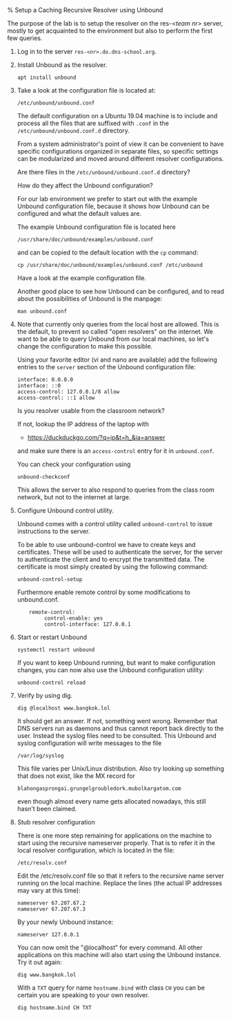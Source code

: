 % Setup a Caching Recursive Resolver using Unbound

The purpose of the lab is to setup the resolver on the res-*\<team nr\>* server,
mostly to get acquainted to the environment but also to perform the
first few queries.

1.  Log in to the server `res-`*`<nr>`*`.do.dns-school.org`.
   

2.  Install Unbound as the resolver.

        apt install unbound

3.  Take a look at the configuration file is located at:

        /etc/unbound/unbound.conf

    The default configuration on a Ubuntu 19.04 machine is to include and
    process all the files that are suffixed with `.conf` in the
    `/etc/unbound/unbound.conf.d` directory.

    From a system administrator's point of view it can be convenient to have
    specific configurations organized in separate files, so specific settings
    can be modularized and moved around different resolver configurations.

    Are there files in the `/etc/unbound/unbound.conf.d` directory?

    How do they affect the Unbound configuration?

    For our lab environment we prefer to start out with the example Unbound
    configuration file, because it shows how Unbound can be configured and
    what the default values are.

    The example Unbound configuration file is located here

        /usr/share/doc/unbound/examples/unbound.conf

    and can be copied to the default location with the `cp` command:

        cp /usr/share/doc/unbound/examples/unbound.conf /etc/unbound

    Have a look at the example configuration file.

    Another good place to see how Unbound can be configured, and to read about
    the possibilities of Unbound is the manpage:

        man unbound.conf


4.  Note that currently only queries from the local host are allowed.
    This is the default, to prevent so called "open resolvers" on the
    internet. We want to be able to query Unbound from our local machines, so
    let's change the configuration to make this possible.

    Using your favorite editor (vi and nano are available) add the following
    entries to the `server` section of the Unbound configuration file:

        interface: 0.0.0.0
        interface: ::0
        access-control: 127.0.0.1/8 allow
        access-control: ::1 allow



    Is you resolver usable from the classroom network?

    If not, lookup the IP address of the laptop with

      * <https://duckduckgo.com/?q=ip&t=h_&ia=answer>

    and make sure there is an `access-control` entry for it in `unbound.conf`.

    You can check your configuration using

        unbound-checkconf

    This allows the server to also respond to queries from the class room
    network, but not to the internet at large.

5.  Configure Unbound control utility.

    Unbound comes with a control utility called `unbound-control` to issue
    instructions to the server.

    To be able to use unbound-control we have to create keys and certificates.
    These will be used to authenticate the server, for the server to
    authenticate the client and to encrypt the transmitted data. The certificate
    is most simply created by using the following command:

        unbound-control-setup

    Furthermore enable remote control by some modifications to unbound.conf.
```
       remote-control:
            control-enable: yes
            control-interface: 127.0.0.1
```    
6.  Start or restart Unbound

        systemctl restart unbound

    If you want to keep Unbound running, but want to make configuration
    changes, you can now also use the Unbound configuration utility:

        unbound-control reload

7.  Verify by using dig.

        dig @localhost www.bangkok.lol

    It should get an answer.  If not, something went wrong.  Remember that
    DNS servers run as daemons and thus cannot report back directly to the
    user.  Instead the syslog files need to be consulted.  This Unbound
    and syslog configuration will write messages to the file

        /var/log/syslog

    This file varies per Unix/Linux distribution.  Also try looking up
    something that does not exist, like the MX record for

        blahongasprongai.grungelgroubledork.mubolkargatom.com

    even though almost every name gets allocated nowadays, this still hasn't
    been claimed.

8.  Stub resolver configuration

    There is one more step remaining for applications on the machine to
    start using the recursive nameserver properly.  That is to refer it
    in the local resolver configuration, which is located in the file:

        /etc/resolv.conf

    Edit the /etc/resolv.conf file so that it refers to the recursive
    name server running on the local machine.  Replace the lines (the actual
    IP addresses may vary at this time):

        nameserver 67.207.67.2
        nameserver 67.207.67.3

    By your newly Unbound instance:

        nameserver 127.0.0.1

    You can now omit the "@localhost" for every command.  All other
    applications on this machine will also start using the Unbound instance.
    Try it out again:

        dig www.bangkok.lol

    With a `TXT` query for name `hostname.bind` with class `CH` you can be
    certain you are speaking to your own resolver.

        dig hostname.bind CH TXT


